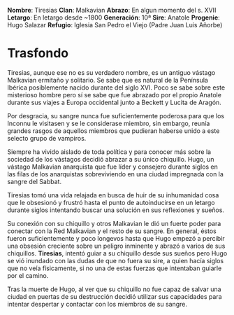 **Nombre**: Tiresias
**Clan**: Malkavian
**Abrazo**: En algun momento del s. XVII
**Letargo**: En letargo desde ~1800
**Generación**: 10ª
**Sire**: Anatole
**Progenie**: Hugo Salazar
**Refugio**: Iglesia San Pedro el Viejo (Padre Juan Luis Añorbe)
# Trasfondo
Tiresias, aunque ese no es su verdadero nombre, es un antiguo vástago Malkavian ermitaño y solitario. Se sabe que es natural de la Península Ibérica posiblemente nacido durante del siglo XVI. Poco se sabe sobre este misterioso hombre pero sí se sabe que fue abrazado por el propio Anatole durante sus viajes a Europa occidental junto a Beckett y Lucita de Aragón. 

Por desgracia, su sangre nunca fue suficientemente poderosa para que los Inconnu le visitasen y se le considerase miembro, sin embargo, reunía grandes rasgos de aquellos miembros que pudieran haberse unido a este selecto grupo de vampiros. 

Siempre ha vivido aislado de toda política y para conocer más sobre la sociedad de los vástagos decidió abrazar a su único chiquillo. Hugo, un vástago Malkavian anarquista que fue líder y consejero durante siglos en las filas de los anarquistas sobreviviendo en una ciudad impregnada con la sangre del Sabbat. 

Tiresias tomó una vida relajada en busca de huir de su inhumanidad cosa que le obsesionó y frustró hasta el punto de autoinducirse en un letargo durante siglos intentando buscar una solución en sus reflexiones y sueños. 

Su conexión con su chiquillo y otros Malkavian le dió un fuerte poder para conectar con la Red Malkavian y el resto de su sangre. En general, éstos fueron suficientemente y poco longevos hasta que Hugo empezó a percibir una obsesión creciente sobre un peligro inminente y abrazó a varios de sus chiquillos. **Tiresias**, intentó guiar a su chiquillo desde sus sueños pero Hugo se vió inundado con las dudas de que no fuera su sire, a quien hacía siglos que no veía físicamente, si no una de estas fuerzas que intentaban guiarle por el camino. 

Tras la muerte de Hugo, al ver que su chiquillo no fue capaz de salvar una ciudad en puertas de su destrucción decidió utilizar sus capacidades para intentar despertar y contactar con los miembros de su sangre. 